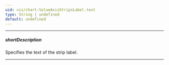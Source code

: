 ```yaml
---
uid: viz/chart:ValueAxisStripsLabel.text
type: String | undefined
default: undefined
---
```

---
##### shortDescription
Specifies the text of the strip label.

---

